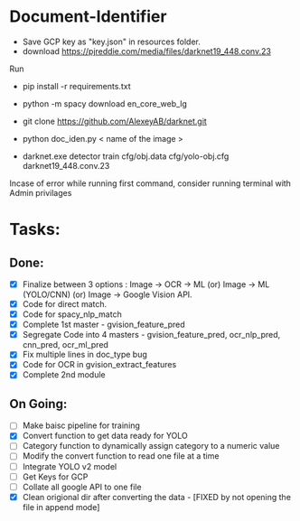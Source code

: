 # Document-Identifier

* Save GCP key as "key.json" in resources folder.
* download https://pjreddie.com/media/files/darknet19_448.conv.23

Run
* pip install -r requirements.txt
* python -m spacy download en_core_web_lg
* git clone https://github.com/AlexeyAB/darknet.git


* python doc_iden.py < name of the image >

* darknet.exe detector train cfg/obj.data cfg/yolo-obj.cfg darknet19_448.conv.23


Incase of error while running first command, consider running terminal with Admin privilages


# Tasks:

## Done:
- [x] Finalize between 3 options : Image -> OCR -> ML (or) Image -> ML (YOLO/CNN) (or) Image -> Google Vision API.
- [X] Code for direct match.
- [X] Code for spacy_nlp_match
- [X] Complete 1st master - gvision_feature_pred 
- [X] Segregate Code into 4 masters - gvision_feature_pred, ocr_nlp_pred, cnn_pred, ocr_ml_pred
- [X] Fix multiple lines in doc_type bug
- [X] Code for OCR in gvision_extract_features
- [X] Complete 2nd module 

## On Going:
- [ ] Make baisc pipeline for training 
- [X] Convert function to get data ready for YOLO
- [ ] Category function to dynamically assign category to a numeric value
- [ ] Modify the convert function to read one file at a time
- [ ] Integrate YOLO v2 model
- [ ] Get Keys for GCP
- [ ] Collate all google API to one file
- [X] Clean origional dir after converting the data - [FIXED by not opening the file in append mode]
